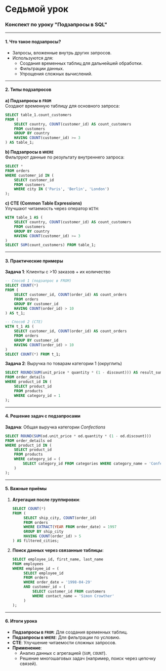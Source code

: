 # Седьмой урок

### Конспект по уроку "Подзапросы в SQL"

---

#### **1. Что такое подзапросы?**
- Запросы, вложенные внутрь других запросов.
- Используются для:
  - Создания временных таблиц для дальнейшей обработки.
  - Фильтрации данных.
  - Упрощения сложных вычислений.

---

#### **2. Типы подзапросов**
**a) Подзапросы в `FROM`**  
Создают временную таблицу для основного запроса:
```sql
SELECT table_1.count_customers
FROM (
    SELECT country, COUNT(customer_id) AS count_customers
    FROM customers
    GROUP BY country
    HAVING COUNT(customer_id) >= 3
) AS table_1;
```

**b) Подзапросы в `WHERE`**  
Фильтруют данные по результату внутреннего запроса:
```sql
SELECT *
FROM orders
WHERE customer_id IN (
    SELECT customer_id
    FROM customers
    WHERE city IN ('Paris', 'Berlin', 'London')
);
```

**c) CTE (Common Table Expressions)**  
Улучшают читаемость через оператор `WITH`:
```sql
WITH table_1 AS (
    SELECT country, COUNT(customer_id) AS count_customers
    FROM customers
    GROUP BY country
    HAVING COUNT(customer_id) >= 3
)
SELECT SUM(count_customers) FROM table_1;
```

---

#### **3. Практические примеры**
**Задача 1**: Клиенты с >10 заказов + их количество  
```sql
-- Способ 1 (подзапрос в FROM)
SELECT COUNT(*) 
FROM (
    SELECT customer_id, COUNT(order_id) AS count_orders
    FROM orders
    GROUP BY customer_id
    HAVING COUNT(order_id) > 10
) AS t_1;

-- Способ 2 (CTE)
WITH t_1 AS (
    SELECT customer_id, COUNT(order_id) AS count_orders
    FROM orders
    GROUP BY customer_id
    HAVING COUNT(order_id) > 10
)
SELECT COUNT(*) FROM t_1;
```

**Задача 2**: Выручка по товарам категории 1 (округлить)  
```sql
SELECT ROUND(SUM(unit_price * quantity * (1 - discount))) AS result_sum
FROM order_details
WHERE product_id IN (
    SELECT product_id
    FROM products
    WHERE category_id = 1
);
```
---

#### **4. Решение задач с подзапросами**
**Задача**: Общая выручка категории *Confections*  
```sql
SELECT ROUND(SUM(od.unit_price * od.quantity * (1 - od.discount))) 
FROM order_details od
WHERE product_id IN (
    SELECT product_id
    FROM products
    WHERE category_id = (
        SELECT category_id FROM categories WHERE category_name = 'Confections'
    )
);
```
---

#### **5. Важные приёмы**
1. **Агрегация после группировки**:
   ```sql
   SELECT COUNT(*)
   FROM (
        SELECT ship_city, COUNT(order_id)
        FROM orders
        WHERE EXTRACT(YEAR FROM order_date) = 1997
        GROUP BY ship_city
        HAVING COUNT(order_id) > 5
   ) AS filtered_cities;
   ```

2. **Поиск данных через связанные таблицы**:
   ```sql
   SELECT employee_id, first_name, last_name
   FROM employees
   WHERE employee_id = (
        SELECT employee_id
        FROM orders
        WHERE order_date = '1998-04-29'
        AND customer_id = (
            SELECT customer_id FROM customers 
            WHERE contact_name = 'Simon Crowther'
        )
   );
   ```
---

#### **6. Итоги урока**
- **Подзапросы в `FROM`**: Для создания временных таблиц.
- **Подзапросы в `WHERE`**: Для фильтрации по условию.
- **CTE**: Улучшение читаемости сложных запросов.
- **Применение**: 
  - Анализ данных с агрегацией (`SUM`, `COUNT`).
  - Решение многошаговых задач (например, поиск через цепочку связей). 
